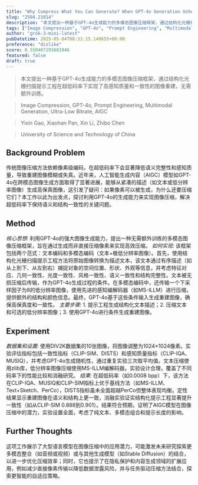 ```yaml
---
title: "Why Compress What You Can Generate? When GPT-4o Generation Ushers in Image Compression Fields"
slug: "2504.21814"
description: "本文提出一种基于GPT-4o生成能力的多模态图像压缩框架，通过结构化光栅扫描提示工程在超低码率下实现了高感知质量和一致性的图像重建，无需额外训练。"
tags: ["Image Compression", "GPT-4o", "Prompt Engineering", "Multimodal Generation", "Ultra-Low Bitrate", "AIGC"]
author: "grok-3-mini-latest"
pubDatetime: 2025-05-04T08:31:15.140655+00:00
preference: "dislike"
score: 0.550407293681046
featured: false
draft: true
---
```


> 本文提出一种基于GPT-4o生成能力的多模态图像压缩框架，通过结构化光栅扫描提示工程在超低码率下实现了高感知质量和一致性的图像重建，无需额外训练。

> Image Compression, GPT-4o, Prompt Engineering, Multimodal Generation, Ultra-Low Bitrate, AIGC 

> Yixin Gao, Xiaohan Pan, Xin Li, Zhibo Chen

> University of Science and Technology of China 

## Background Problem

传统图像压缩方法依赖像素级编码，在超低码率下会显著降低语义完整性和感知质量，导致重建图像模糊或失真。近年来，人工智能生成内容（AIGC）模型如GPT-4o在跨模态图像生成方面取得了显著进展，能够从紧凑的描述（如文本或低分辨率图像）生成高保真图像，这引发了疑问：如果像素可以被生成，为什么还要压缩它们？本工作以此为出发点，探讨利用GPT-4o的生成能力来实现图像压缩，解决超低码率下保持语义和结构一致性的关键问题。

## Method

*核心思想:* 利用GPT-4o的强大图像生成能力，提出一种无需额外训练的多模态图像压缩框架，旨在通过生成而非直接压缩像素来实现高效压缩。
*如何实现:* 该框架包括两个范式：文本编码和多模态编码（文本+极低分辨率图像）。首先，使用结构化光栅扫描提示工程方法将原始图像转换为描述文本，该文本通过有序描述（如从上到下、从左到右）捕捉对象的空间位置、形状、外观等信息，并考虑特征对应、几何一致性、光度一致性、风格一致性、语义一致性和结构完整性。文本被无损压缩后传输，作为GPT-4o生成过程的条件。在多模态编码中，还传输一个下采样因子为8的低分辨率图像，使用先进的感知编解码器（如MS-ILLM）进行压缩，提供额外的结构和颜色信息。最终，GPT-4o基于这些条件输入生成重建图像，确保高保真度和一致性。
*主要步骤:* 1. 提示工程生成结构化文本描述；2. 压缩文本和可选的低分辨率图像；3. 使用GPT-4o进行条件生成重建图像。

## Experiment

*数据集和设置:* 使用DIV2K数据集的10张图像，将图像调整为1024×1024像素。实验评估指标包括一致性指标（CLIP-SIM、DISTS）和感知质量指标（CLIP-IQA、MUSIQ），并考虑GPT-4o生成随机性，通过重复实验三次取平均值。文本压缩使用zlib库，低分辨率图像压缩使用MS-ILLM编解码器。实验设计合理，覆盖了不同码率下的性能比较和消融研究。
*结果:* 在超低码率（如0.0008 bpp）下，该方法在CLIP-IQA、MUSIQ和CLIP-SIM指标上优于基线方法（如MS-ILLM、Text+Sketch、PerCo），DISTS指标虽未全面超越PerCo但整体表现均衡。定性结果显示重建图像在语义和结构上更一致，消融实验证实结构化提示工程显著提升一致性（如从CLIP-SIM 0.888到0.901）。结果符合预期，证明了AIGC模型在图像压缩中的潜力，实验设置全面，考虑了纯文本、多模态组合和提示长度的影响。

## Further Thoughts 

这项工作展示了大型语言模型在图像压缩中的应用潜力，可能激发未来研究探索更多模态整合（如音频或视频）或与其他生成模型（如Stable Diffusion）的结合，以进一步优化压缩效率；同时，它也提示了在隐私保护和内容生成领域的扩展应用，例如减少直接像素传输以降低数据泄露风险，并与任务驱动压缩方法结合，探索更智能的自适应策略。